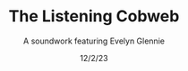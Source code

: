 ---
title: The Listening Cobweb
subtitle: A soundwork featuring Evelyn Glennie
meta1:
meta2:
gallery: Sonic Acts Festival
exhibition: Amsterdam, 15-16 October 2022
date: 12/2/23
image: the Future Waters film still 2.jpg
thumbnail: oramics.jpg
related: []
---